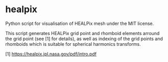 # healpix

Python script for visualisation of HEALPix mesh
under the MIT license.

This script generates HEALPix grid point and rhomboid elements arround the grid point (see [1] for details), as well as indexing of the grid points and rhomboids which is suitable for spherical harmonics transforms.

[1] https://healpix.jpl.nasa.gov/pdf/intro.pdf
